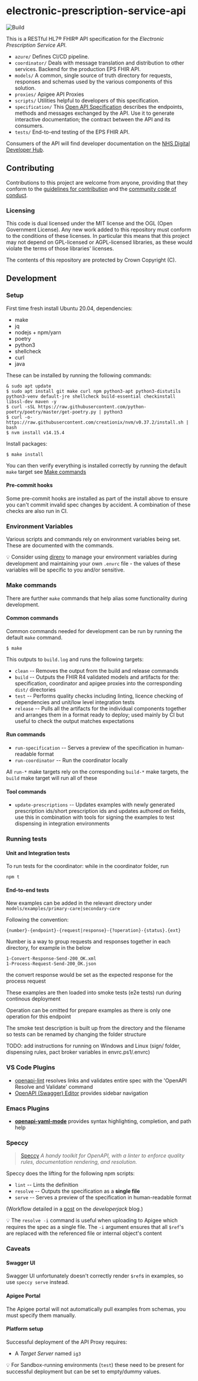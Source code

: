 # electronic-prescription-service-api

![Build](https://github.com/NHSDigital/electronic-prescription-service-api/workflows/Build/badge.svg?branch=master)

This is a RESTful HL7® FHIR® API specification for the *Electronic Prescription Service API*.

* `azure/` Defines CI/CD pipeline.
* `coordinator/` Deals with message translation and distribution to other services. Backend for the production EPS FHIR API.
* `models/` A common, single source of truth directory for requests, responses and schemas used by the various components of this solution.
* `proxies/` Apigee API Proxies
* `scripts/` Utilities helpful to developers of this specification.
* `specification/` This [Open API Specification](https://swagger.io/docs/specification/about/) describes the endpoints, methods and messages exchanged by the API. Use it to generate interactive documentation; the contract between the API and its consumers.
* `tests/` End-to-end testing of the EPS FHIR API.

Consumers of the API will find developer documentation on the [NHS Digital Developer Hub](https://emea-demo8-nhsdportal.apigee.io/).

## Contributing
Contributions to this project are welcome from anyone, providing that they conform to the [guidelines for contribution](https://github.com/NHSDigital/electronic-prescription-service-api/blob/master/CONTRIBUTING.md) and the [community code of conduct](https://github.com/NHSDigital/electronic-prescription-service-api/blob/master/CODE_OF_CONDUCT.md).

### Licensing
This code is dual licensed under the MIT license and the OGL (Open Government License). Any new work added to this repository must conform to the conditions of these licenses. In particular this means that this project may not depend on GPL-licensed or AGPL-licensed libraries, as these would violate the terms of those libraries' licenses.

The contents of this repository are protected by Crown Copyright (C).

## Development


### Setup

First time fresh install Ubuntu 20.04, dependencies:

* make
* jq
* nodejs + npm/yarn
* poetry
* python3
* shellcheck
* curl
* java

These can be installed by running the following commands:

```
& sudo apt update
$ sudo apt install git make curl npm python3-apt python3-distutils python3-venv default-jre shellcheck build-essential checkinstall libssl-dev maven -y
$ curl -sSL https://raw.githubusercontent.com/python-poetry/poetry/master/get-poetry.py | python3
$ curl -o- https://raw.githubusercontent.com/creationix/nvm/v0.37.2/install.sh | bash
$ nvm install v14.15.4
```

Install packages:

```
$ make install
```

You can then verify everything is installed correctly by running the default `make` target see [Make commands](#make-commands)

#### Pre-commit hooks
Some pre-commit hooks are installed as part of the install above to ensure you can't commit invalid spec changes by accident. A combination of these checks are also run in CI.

### Environment Variables
Various scripts and commands rely on environment variables being set. These are documented with the commands.

:bulb: Consider using [direnv](https://direnv.net/) to manage your environment variables during development and maintaining your own `.envrc` file - the values of these variables will be specific to you and/or sensitive.

### Make commands
There are further `make` commands that help alias some functionality during development.

#### Common commands
Common commands needed for development can be run by running the default `make` command.

```
$ make
```

This outputs to `build.log` and runs the following targets:

 * `clean` -- Removes the output from the build and release commands
 * `build` -- Outputs the FHIR R4 validated models and artifacts for the: specification, coordinator and apigee proxies into the corresponding `dist/` directories
 * `test` -- Performs quality checks including linting, licence checking of dependencies and unit/low level integration tests
 * `release` -- Pulls all the artifacts for the individual components together and arranges them in a format ready to deploy; used mainly by CI but useful to check the output matches expectations

#### Run commands
 * `run-specification` -- Serves a preview of the specification in human-readable format
 * `run-coordinator` -- Run the coordinator locally

All `run-*` make targets rely on the corresponding `build-*` make targets, the `build` make target will run all of these

#### Tool commands
 * `update-prescriptions` -- Updates examples with newly generated prescription ids/short prescription ids and updates authored on fields, use this in combination with tools for signing the examples to test dispensing in integration environments

### Running tests
#### Unit and Integration tests
To run tests for the coordinator: while in the coordinator folder, run
```
npm t
```

#### End-to-end tests
New examples can be added in the relevant directory under `models/examples/primary-care|secondary-care`

Following the convention:

`{number}-{endpoint}-{request|response}-{?operation}-{status}.{ext}`

Number is a way to group requests and responses together in each directory, for example in the below 

```
1-Convert-Response-Send-200_OK.xml
1-Process-Request-Send-200_OK.json
```

the convert response would be set as the expected response for the process request

These examples are then loaded into smoke tests (e2e tests) run during continous deployment

Operation can be omitted for prepare examples as there is only one operation for this endpoint

The smoke test description is built up from the directory and the filename so tests can be renamed by changing the folder structure

TODO: add instructions for running on Windows and Linux (sign/ folder, dispensing rules, pact broker variables in envrc.ps1/.envrc)

### VS Code Plugins

 * [openapi-lint](https://marketplace.visualstudio.com/items?itemName=mermade.openapi-lint) resolves links and validates entire spec with the 'OpenAPI Resolve and Validate' command
 * [OpenAPI (Swagger) Editor](https://marketplace.visualstudio.com/items?itemName=42Crunch.vscode-openapi) provides sidebar navigation


### Emacs Plugins

 * [**openapi-yaml-mode**](https://github.com/esc-emacs/openapi-yaml-mode) provides syntax highlighting, completion, and path help

### Speccy

> [Speccy](http://speccy.io/) *A handy toolkit for OpenAPI, with a linter to enforce quality rules, documentation rendering, and resolution.*

Speccy does the lifting for the following npm scripts:

 * `lint` -- Lints the definition
 * `resolve` -- Outputs the specification as a **single file**
 * `serve` -- Serves a preview of the specification in human-readable format

(Workflow detailed in a [post](https://developerjack.com/blog/2018/maintaining-large-design-first-api-specs/) on the *developerjack* blog.)

:bulb: The `resolve -i` command is useful when uploading to Apigee which requires the spec as a single file. The `-i` argument ensures that all `$ref`'s are replaced with the referenced file or internal object's content

### Caveats

#### Swagger UI
Swagger UI unfortunately doesn't correctly render `$ref`s in examples, so use `speccy serve` instead.

#### Apigee Portal
The Apigee portal will not automatically pull examples from schemas, you must specify them manually.

#### Platform setup
Successful deployment of the API Proxy requires:

 * A *Target Server* named `ig3`

:bulb: For Sandbox-running environments (`test`) these need to be present for successful deployment but can be set to empty/dummy values.

